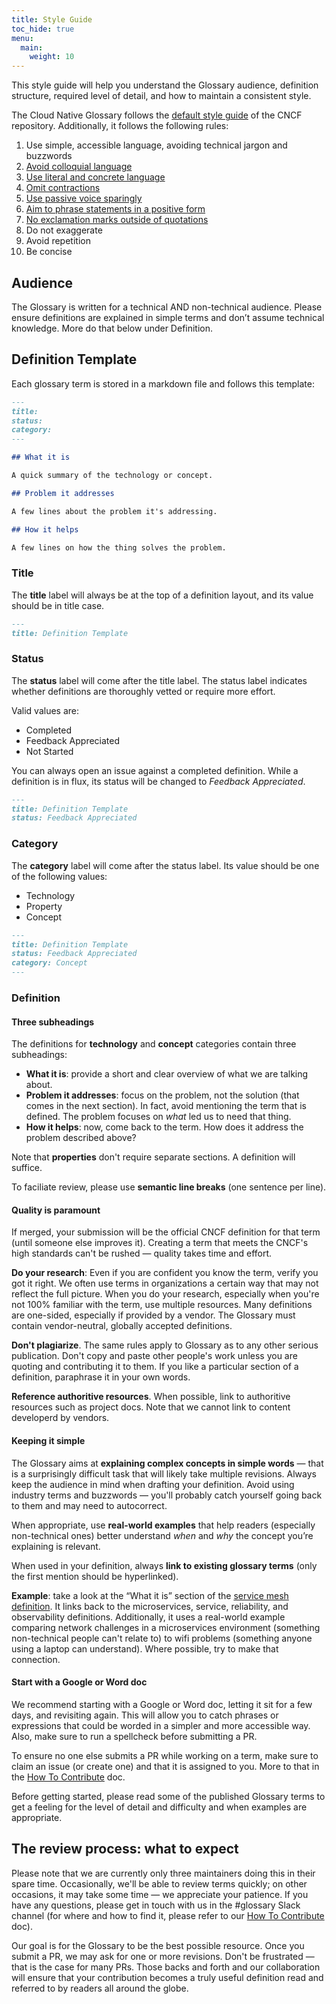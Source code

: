 ```yaml
---
title: Style Guide
toc_hide: true
menu:
  main:
    weight: 10
---
```


This style guide will help you understand the Glossary audience, definition structure, required level of detail, and how to maintain a consistent style.

The Cloud Native Glossary follows the [default style guide](https://github.com/cncf/foundation/blob/master/style-guide.md) of the CNCF repository. Additionally, it follows the following rules:

1. Use simple, accessible language, avoiding technical jargon and buzzwords
2. [Avoid colloquial language](https://en.wikipedia.org/wiki/Colloquialism)
3. [Use literal and concrete language](https://guidetogrammar.org/grammar/composition/abstract.htm)
4. [Omit contractions](https://en.wikipedia.org/wiki/Contraction_(grammar))
5. [Use passive voice sparingly](https://www.ef.com/ca/english-resources/english-grammar/passive-voice/)
6. [Aim to phrase statements in a positive form](https://examples.yourdictionary.com/positive-sentence-examples.html) 
7. [No exclamation marks outside of quotations](https://www.grammarly.com/blog/exclamation-mark/)
8. Do not exaggerate
9. Avoid repetition
10. Be concise

## Audience

The Glossary is written for a technical AND non-technical audience. Please ensure definitions are explained in simple terms and don’t assume technical knowledge. More do that below under Definition. 

## Definition Template

Each glossary term is stored in a markdown file and follows this template:

```md
---
title: 
status: 
category: 
---

## What it is

A quick summary of the technology or concept.

## Problem it addresses 

A few lines about the problem it's addressing.

## How it helps

A few lines on how the thing solves the problem.
```

### Title

The **title** label will always be at the top of a definition layout, and its value should be in title case. 

```md
---
title: Definition Template
```

### Status

The **status** label will come after the title label. The status label indicates whether definitions are thoroughly vetted or require more effort.

Valid values are: 

- Completed
- Feedback Appreciated 
- Not Started

You can always open an issue against a completed definition. While a definition is in flux, its status will be changed to *Feedback Appreciated*.

```md
---
title: Definition Template
status: Feedback Appreciated
```

### Category

The **category** label will come after the status label. Its value should be one of the following values:

- Technology
- Property
- Concept

```md
---
title: Definition Template
status: Feedback Appreciated
category: Concept
---
```

### Definition

#### Three subheadings

The definitions for **technology** and **concept** categories contain three subheadings: 

- **What it is**: provide a short and clear overview of what we are talking about.
- **Problem it addresses**: focus on the problem, not the solution (that comes in the next section). In fact, avoid mentioning the term that is defined. The problem focuses on *what* led us to need that thing. 
- **How it helps**: now, come back to the term. How does it address the problem described above?

Note that **properties** don't require separate sections. A definition will suffice. 

To faciliate review, please use **semantic line breaks** (one sentence per line).

#### Quality is paramount

If merged, your submission will be the official CNCF definition for that term (until someone else improves it). Creating a term that meets the CNCF's high standards can't be rushed — quality takes time and effort.

**Do your research**: Even if you are confident you know the term, verify you got it right. We often use terms in organizations a certain way that may not reflect the full picture. When you do your research, especially when you're not 100% familiar with the term, use multiple resources. Many definitions are one-sided, especially if provided by a vendor. The Glossary must contain vendor-neutral, globally accepted definitions.

**Don't plagiarize**. The same rules apply to Glossary as to any other serious publication. Don't copy and paste other people's work unless you are quoting and contributing it to them. If you like a particular section of a definition, paraphrase it in your own words.

**Reference authoritive resources**. When possible, link to authoritive resources such as project docs. Note that we cannot link to content developerd by vendors. 

#### Keeping it simple

The Glossary aims at **explaining complex concepts in simple words** — that is a surprisingly difficult task that will likely take multiple revisions. Always keep the audience in mind when drafting your definition. Avoid using industry terms and buzzwords — you'll probably catch yourself going back to them and may need to autocorrect. 

When appropriate, use **real-world examples** that help readers (especially non-technical ones) better understand *when* and *why* the concept you’re explaining is relevant. 

When used in your definition, always **link to existing glossary terms** (only the first mention should be hyperlinked).

**Example**: take a look at the “What it is” section of the [service mesh definition](/service_mesh/). It links back to the microservices, service, reliability, and observability definitions. Additionally, it uses a real-world example comparing network challenges in a microservices environment (something non-technical people can't relate to) to wifi problems (something anyone using a laptop can understand). Where possible, try to make that connection. 

#### Start with a Google or Word doc

We recommend starting with a Google or Word doc, letting it sit for a few days, and revisiting again. This will allow you to catch phrases or expressions that could be worded in a simpler and more accessible way. Also, make sure to run a spellcheck before submitting a PR.

To ensure no one else submits a PR while working on a term, make sure to claim an issue (or create one) and that it is assigned to you.  More to that in the [How To Contribute](/contribute/) doc.

Before getting started, please read some of the published Glossary terms to get a feeling for the level of detail and difficulty and when examples are appropriate.


## The review process: what to expect

Please note that we are currently only three maintainers doing this in their spare time. Occasionally, we'll be able to review terms quickly; on other occasions, it may take some time — we appreciate your patience. If you have any questions, please get in touch with us in the #glossary Slack channel (for where and how to find it, please refer to our [How To Contribute](/contribute/) doc).

Our goal is for the Glossary to be the best possible resource. Once you submit a PR, we may ask for one or more revisions. Don't be frustrated — that is the case for many PRs. Those backs and forth and our collaboration will ensure that your contribution becomes a truly useful definition read and referred to by readers all around the globe.
